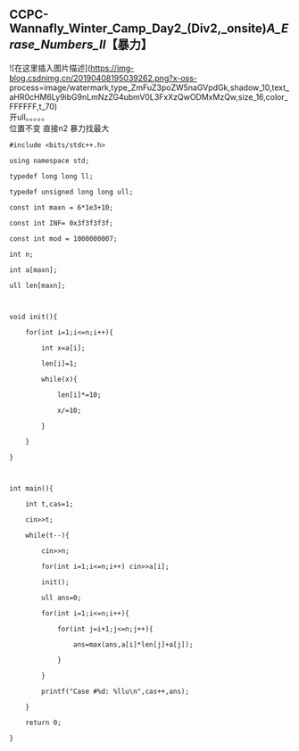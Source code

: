 ## CCPC-Wannafly_Winter_Camp_Day2_(Div2,_onsite)_A_Erase_Numbers_II_【暴力】

![在这里插入图片描述](https://img-blog.csdnimg.cn/20190408195039262.png?x-oss-
process=image/watermark,type_ZmFuZ3poZW5naGVpdGk,shadow_10,text_aHR0cHM6Ly9ibG9nLmNzZG4ubmV0L3FxXzQwODMxMzQw,size_16,color_FFFFFF,t_70)  
开ull。。。。。  
位置不变 直接n2 暴力找最大

    
    
    #include <bits/stdc++.h>
    using namespace std;
    typedef long long ll;
    typedef unsigned long long ull;
    const int maxn = 6*1e3+10;
    const int INF= 0x3f3f3f3f;
    const int mod = 1000000007;
    int n;
    int a[maxn];
    ull len[maxn];
    
    void init(){
    	for(int i=1;i<=n;i++){
    		int x=a[i];
    		len[i]=1;
    		while(x){
    			len[i]*=10;
    			x/=10;
    		}
    	}
    }
    
    int main(){
    	int t,cas=1;
    	cin>>t;
    	while(t--){
    		cin>>n;
    		for(int i=1;i<=n;i++) cin>>a[i];
    		init();
    		ull ans=0;
    		for(int i=1;i<=n;i++){
    			for(int j=i+1;j<=n;j++){
    				ans=max(ans,a[i]*len[j]+a[j]);
    			}
    		}
    		printf("Case #%d: %llu\n",cas++,ans);
    	}
    	return 0;
    } 
    

